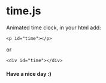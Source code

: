 # time.js

Animated time clock, in your html add:
````
<p id="time"></p>
````
or
````
<div id="time"></div>
`````
#### Have a nice day :)

